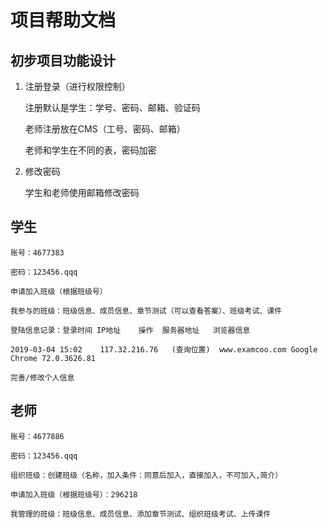 # 项目帮助文档

## 初步项目功能设计

1. 注册登录（进行权限控制） 

    注册默认是学生：学号、密码、邮箱、验证码

    老师注册放在CMS（工号、密码、邮箱）

    老师和学生在不同的表，密码加密

2. 修改密码

    学生和老师使用邮箱修改密码

## 学生

    账号：4677383

    密码：123456.qqq

    申请加入班级（根据班级号）

    我参与的班级：班级信息、成员信息、章节测试（可以查看答案）、班级考试、课件

    登陆信息记录：登录时间	IP地址	操作	服务器地址	浏览器信息

    2019-03-04 15:02	117.32.216.76	(查询位置)	www.examcoo.com	Google Chrome 72.0.3626.81

    完善/修改个人信息

## 老师

    账号：4677886

    密码：123456.qqq

    组织班级：创建班级（名称，加入条件：同意后加入，直接加入，不可加入,简介）

    申请加入班级（根据班级号）：296218

    我管理的班级：班级信息、成员信息、添加章节测试、组织班级考试、上传课件


